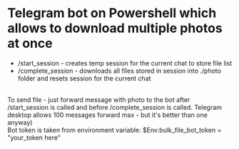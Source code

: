 # Telegram bot on Powershell which allows to download multiple photos at once
- /start_session - creates temp session for the current chat to store file list
- /complete_session - downloads all files stored in session into ./photo folder and resets session for the current chat
<br>
To send file - just forward message with photo to the bot after /start_session is called and before /complete_session is called. Telegram desktop allows 100 messages forward max - but it's better than one anyway)
<br>
Bot token is taken from environment variable: $Env:bulk_file_bot_token = "your_token here"